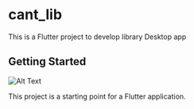 # cant_lib
This is a Flutter project to develop library Desktop app 
## Getting Started
![Alt Text](https://drive.google.com/file/d/1x_VyUZ_5395ef63bat_811mj0ZJB6N8l/view?usp=sharing)



This project is a starting point for a Flutter application.


